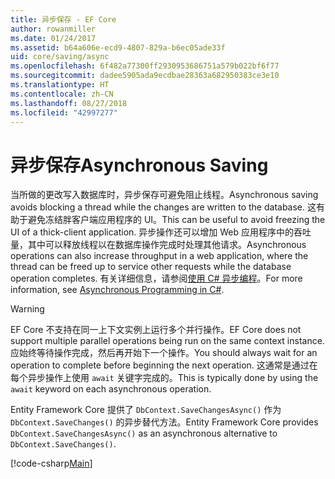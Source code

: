 ```yaml
---
title: 异步保存 - EF Core
author: rowanmiller
ms.date: 01/24/2017
ms.assetid: b64a606e-ecd9-4807-829a-b6ec05ade33f
uid: core/saving/async
ms.openlocfilehash: 6f482a77300ff2930953686751a579b022bf6f77
ms.sourcegitcommit: dadee5905ada9ecdbae28363a682950383ce3e10
ms.translationtype: HT
ms.contentlocale: zh-CN
ms.lasthandoff: 08/27/2018
ms.locfileid: "42997277"
---
```

# <a name="asynchronous-saving"></a><span data-ttu-id="1932d-102">异步保存</span><span class="sxs-lookup"><span data-stu-id="1932d-102">Asynchronous Saving</span></span>

<span data-ttu-id="1932d-103">当所做的更改写入数据库时，异步保存可避免阻止线程。</span><span class="sxs-lookup"><span data-stu-id="1932d-103">Asynchronous saving avoids blocking a thread while the changes are written to the database.</span></span> <span data-ttu-id="1932d-104">这有助于避免冻结胖客户端应用程序的 UI。</span><span class="sxs-lookup"><span data-stu-id="1932d-104">This can be useful to avoid freezing the UI of a thick-client application.</span></span> <span data-ttu-id="1932d-105">异步操作还可以增加 Web 应用程序中的吞吐量，其中可以释放线程以在数据库操作完成时处理其他请求。</span><span class="sxs-lookup"><span data-stu-id="1932d-105">Asynchronous operations can also increase throughput in a web application, where the thread can be freed up to service other requests while the database operation completes.</span></span> <span data-ttu-id="1932d-106">有关详细信息，请参阅[使用 C# 异步编程](https://docs.microsoft.com/dotnet/csharp/async)。</span><span class="sxs-lookup"><span data-stu-id="1932d-106">For more information, see [Asynchronous Programming in C#](https://docs.microsoft.com/dotnet/csharp/async).</span></span>

> [!WARNING]  
> <span data-ttu-id="1932d-107">EF Core 不支持在同一上下文实例上运行多个并行操作。</span><span class="sxs-lookup"><span data-stu-id="1932d-107">EF Core does not support multiple parallel operations being run on the same context instance.</span></span> <span data-ttu-id="1932d-108">应始终等待操作完成，然后再开始下一个操作。</span><span class="sxs-lookup"><span data-stu-id="1932d-108">You should always wait for an operation to complete before beginning the next operation.</span></span> <span data-ttu-id="1932d-109">这通常是通过在每个异步操作上使用 `await` 关键字完成的。</span><span class="sxs-lookup"><span data-stu-id="1932d-109">This is typically done by using the `await` keyword on each asynchronous operation.</span></span>

<span data-ttu-id="1932d-110">Entity Framework Core 提供了 `DbContext.SaveChangesAsync()` 作为 `DbContext.SaveChanges()` 的异步替代方法。</span><span class="sxs-lookup"><span data-stu-id="1932d-110">Entity Framework Core provides `DbContext.SaveChangesAsync()` as an asynchronous alternative to `DbContext.SaveChanges()`.</span></span>

[!code-csharp[Main](../../../samples/core/Saving/Saving/Async/Sample.cs#Sample)]
